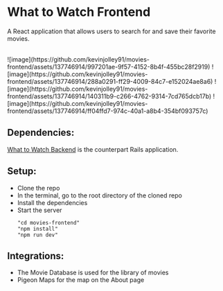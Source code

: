 # What to Watch Frontend
A React application that allows users to search for and save their favorite movies.

<br />
![image](https://github.com/kevinjolley91/movies-frontend/assets/137746914/997201ae-9f57-4152-8b4f-455bc28f2919)
![image](https://github.com/kevinjolley91/movies-frontend/assets/137746914/288a0291-ff29-4009-84c7-e152024ae8a6)
![image](https://github.com/kevinjolley91/movies-frontend/assets/137746914/140311b9-c266-4762-9314-7cd765dcb17b)
![image](https://github.com/kevinjolley91/movies-frontend/assets/137746914/ff04ffd7-974c-40a1-a8b4-354bf093757c)

## Dependencies:
[What to Watch Backend](https://github.com/kevinjolley91/movies-api) is the counterpart Rails application.

## Setup:
- Clone the repo
- In the terminal, go to the root directory of the cloned repo
- Install the dependencies
- Start the server
  ```
  "cd movies-frontend"
  "npm install"
  "npm run dev"
  ```

## Integrations:
- The Movie Database is used for the library of movies
- Pigeon Maps for the map on the About page

